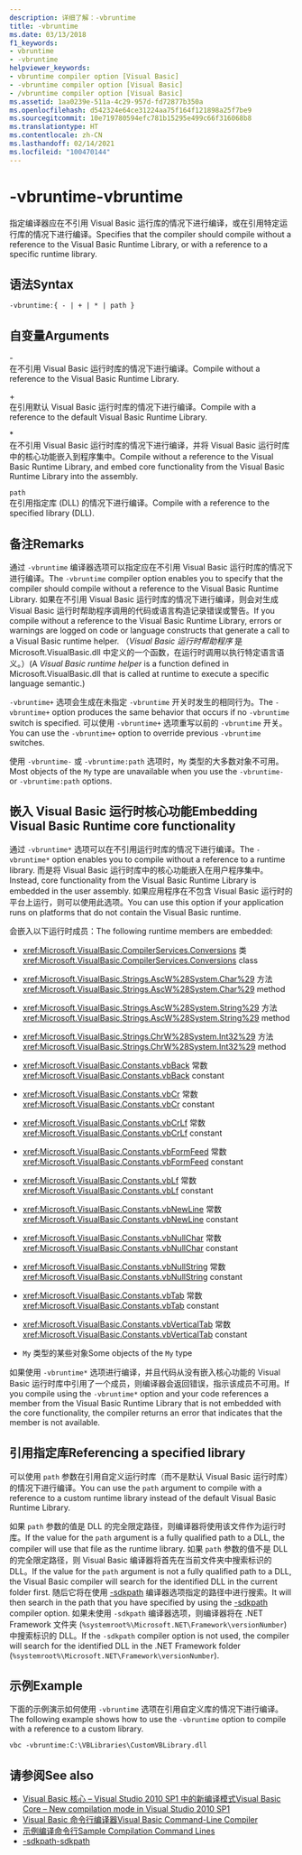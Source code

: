 ```yaml
---
description: 详细了解：-vbruntime
title: -vbruntime
ms.date: 03/13/2018
f1_keywords:
- vbruntime
- -vbruntime
helpviewer_keywords:
- vbruntime compiler option [Visual Basic]
- -vbruntime compiler option [Visual Basic]
- /vbruntime compiler option [Visual Basic]
ms.assetid: 1aa0239e-511a-4c29-957d-fd72877b350a
ms.openlocfilehash: d542324e64ce31224aa75f164f121898a25f7be9
ms.sourcegitcommit: 10e719780594efc781b15295e499c66f316068b8
ms.translationtype: HT
ms.contentlocale: zh-CN
ms.lasthandoff: 02/14/2021
ms.locfileid: "100470144"
---
```

# <a name="-vbruntime"></a><span data-ttu-id="1266f-103">-vbruntime</span><span class="sxs-lookup"><span data-stu-id="1266f-103">-vbruntime</span></span>

<span data-ttu-id="1266f-104">指定编译器应在不引用 Visual Basic 运行库的情况下进行编译，或在引用特定运行库的情况下进行编译。</span><span class="sxs-lookup"><span data-stu-id="1266f-104">Specifies that the compiler should compile without a reference to the Visual Basic Runtime Library, or with a reference to a specific runtime library.</span></span>  
  
## <a name="syntax"></a><span data-ttu-id="1266f-105">语法</span><span class="sxs-lookup"><span data-stu-id="1266f-105">Syntax</span></span>  
  
```console  
-vbruntime:{ - | + | * | path }  
```  
  
## <a name="arguments"></a><span data-ttu-id="1266f-106">自变量</span><span class="sxs-lookup"><span data-stu-id="1266f-106">Arguments</span></span>  

 \-  
 <span data-ttu-id="1266f-107">在不引用 Visual Basic 运行时库的情况下进行编译。</span><span class="sxs-lookup"><span data-stu-id="1266f-107">Compile without a reference to the Visual Basic Runtime Library.</span></span>  
  
 \+  
 <span data-ttu-id="1266f-108">在引用默认 Visual Basic 运行时库的情况下进行编译。</span><span class="sxs-lookup"><span data-stu-id="1266f-108">Compile with a reference to the default Visual Basic Runtime Library.</span></span>  
  
 \*  
 <span data-ttu-id="1266f-109">在不引用 Visual Basic 运行时库的情况下进行编译，并将 Visual Basic 运行时库中的核心功能嵌入到程序集中。</span><span class="sxs-lookup"><span data-stu-id="1266f-109">Compile without a reference to the Visual Basic Runtime Library, and embed core functionality from the Visual Basic Runtime Library into the assembly.</span></span>  
  
 `path`  
 <span data-ttu-id="1266f-110">在引用指定库 (DLL) 的情况下进行编译。</span><span class="sxs-lookup"><span data-stu-id="1266f-110">Compile with a reference to the specified library (DLL).</span></span>  
  
## <a name="remarks"></a><span data-ttu-id="1266f-111">备注</span><span class="sxs-lookup"><span data-stu-id="1266f-111">Remarks</span></span>  

 <span data-ttu-id="1266f-112">通过 `-vbruntime` 编译器选项可以指定应在不引用 Visual Basic 运行时库的情况下进行编译。</span><span class="sxs-lookup"><span data-stu-id="1266f-112">The `-vbruntime` compiler option enables you to specify that the compiler should compile without a reference to the Visual Basic Runtime Library.</span></span> <span data-ttu-id="1266f-113">如果在不引用 Visual Basic 运行时库的情况下进行编译，则会对生成 Visual Basic 运行时帮助程序调用的代码或语言构造记录错误或警告。</span><span class="sxs-lookup"><span data-stu-id="1266f-113">If you compile without a reference to the Visual Basic Runtime Library, errors or warnings are logged on code or language constructs that generate a call to a Visual Basic runtime helper.</span></span> <span data-ttu-id="1266f-114">（*Visual Basic 运行时帮助程序* 是 Microsoft.VisualBasic.dll 中定义的一个函数，在运行时调用以执行特定语言语义。）</span><span class="sxs-lookup"><span data-stu-id="1266f-114">(A *Visual Basic runtime helper* is a function defined in Microsoft.VisualBasic.dll that is called at runtime to execute a specific language semantic.)</span></span>  
  
 <span data-ttu-id="1266f-115">`-vbruntime+` 选项会生成在未指定 `-vbruntime` 开关时发生的相同行为。</span><span class="sxs-lookup"><span data-stu-id="1266f-115">The `-vbruntime+` option produces the same behavior that occurs if no `-vbruntime` switch is specified.</span></span> <span data-ttu-id="1266f-116">可以使用 `-vbruntime+` 选项重写以前的 `-vbruntime` 开关。</span><span class="sxs-lookup"><span data-stu-id="1266f-116">You can use the `-vbruntime+` option to override previous `-vbruntime` switches.</span></span>  
  
 <span data-ttu-id="1266f-117">使用 `-vbruntime-` 或 `-vbruntime:path` 选项时，`My` 类型的大多数对象不可用。</span><span class="sxs-lookup"><span data-stu-id="1266f-117">Most objects of the `My` type are unavailable when you use the `-vbruntime-` or `-vbruntime:path` options.</span></span>  
  
## <a name="embedding-visual-basic-runtime-core-functionality"></a><span data-ttu-id="1266f-118">嵌入 Visual Basic 运行时核心功能</span><span class="sxs-lookup"><span data-stu-id="1266f-118">Embedding Visual Basic Runtime core functionality</span></span>  

 <span data-ttu-id="1266f-119">通过 `-vbruntime*` 选项可以在不引用运行时库的情况下进行编译。</span><span class="sxs-lookup"><span data-stu-id="1266f-119">The `-vbruntime*` option enables you to compile without a reference to a runtime library.</span></span> <span data-ttu-id="1266f-120">而是将 Visual Basic 运行时库中的核心功能嵌入在用户程序集中。</span><span class="sxs-lookup"><span data-stu-id="1266f-120">Instead, core functionality from the Visual Basic Runtime Library is embedded in the user assembly.</span></span> <span data-ttu-id="1266f-121">如果应用程序在不包含 Visual Basic 运行时的平台上运行，则可以使用此选项。</span><span class="sxs-lookup"><span data-stu-id="1266f-121">You can use this option if your application runs on platforms that do not contain the Visual Basic runtime.</span></span>  
  
 <span data-ttu-id="1266f-122">会嵌入以下运行时成员：</span><span class="sxs-lookup"><span data-stu-id="1266f-122">The following runtime members are embedded:</span></span>  
  
- <span data-ttu-id="1266f-123"><xref:Microsoft.VisualBasic.CompilerServices.Conversions> 类</span><span class="sxs-lookup"><span data-stu-id="1266f-123"><xref:Microsoft.VisualBasic.CompilerServices.Conversions> class</span></span>  
  
- <span data-ttu-id="1266f-124"><xref:Microsoft.VisualBasic.Strings.AscW%28System.Char%29> 方法</span><span class="sxs-lookup"><span data-stu-id="1266f-124"><xref:Microsoft.VisualBasic.Strings.AscW%28System.Char%29> method</span></span>  
  
- <span data-ttu-id="1266f-125"><xref:Microsoft.VisualBasic.Strings.AscW%28System.String%29> 方法</span><span class="sxs-lookup"><span data-stu-id="1266f-125"><xref:Microsoft.VisualBasic.Strings.AscW%28System.String%29> method</span></span>  
  
- <span data-ttu-id="1266f-126"><xref:Microsoft.VisualBasic.Strings.ChrW%28System.Int32%29> 方法</span><span class="sxs-lookup"><span data-stu-id="1266f-126"><xref:Microsoft.VisualBasic.Strings.ChrW%28System.Int32%29> method</span></span>  
  
- <span data-ttu-id="1266f-127"><xref:Microsoft.VisualBasic.Constants.vbBack> 常数</span><span class="sxs-lookup"><span data-stu-id="1266f-127"><xref:Microsoft.VisualBasic.Constants.vbBack> constant</span></span>  
  
- <span data-ttu-id="1266f-128"><xref:Microsoft.VisualBasic.Constants.vbCr> 常数</span><span class="sxs-lookup"><span data-stu-id="1266f-128"><xref:Microsoft.VisualBasic.Constants.vbCr> constant</span></span>  
  
- <span data-ttu-id="1266f-129"><xref:Microsoft.VisualBasic.Constants.vbCrLf> 常数</span><span class="sxs-lookup"><span data-stu-id="1266f-129"><xref:Microsoft.VisualBasic.Constants.vbCrLf> constant</span></span>  
  
- <span data-ttu-id="1266f-130"><xref:Microsoft.VisualBasic.Constants.vbFormFeed> 常数</span><span class="sxs-lookup"><span data-stu-id="1266f-130"><xref:Microsoft.VisualBasic.Constants.vbFormFeed> constant</span></span>  
  
- <span data-ttu-id="1266f-131"><xref:Microsoft.VisualBasic.Constants.vbLf> 常数</span><span class="sxs-lookup"><span data-stu-id="1266f-131"><xref:Microsoft.VisualBasic.Constants.vbLf> constant</span></span>  
  
- <span data-ttu-id="1266f-132"><xref:Microsoft.VisualBasic.Constants.vbNewLine> 常数</span><span class="sxs-lookup"><span data-stu-id="1266f-132"><xref:Microsoft.VisualBasic.Constants.vbNewLine> constant</span></span>  
  
- <span data-ttu-id="1266f-133"><xref:Microsoft.VisualBasic.Constants.vbNullChar> 常数</span><span class="sxs-lookup"><span data-stu-id="1266f-133"><xref:Microsoft.VisualBasic.Constants.vbNullChar> constant</span></span>  
  
- <span data-ttu-id="1266f-134"><xref:Microsoft.VisualBasic.Constants.vbNullString> 常数</span><span class="sxs-lookup"><span data-stu-id="1266f-134"><xref:Microsoft.VisualBasic.Constants.vbNullString> constant</span></span>  
  
- <span data-ttu-id="1266f-135"><xref:Microsoft.VisualBasic.Constants.vbTab> 常数</span><span class="sxs-lookup"><span data-stu-id="1266f-135"><xref:Microsoft.VisualBasic.Constants.vbTab> constant</span></span>  
  
- <span data-ttu-id="1266f-136"><xref:Microsoft.VisualBasic.Constants.vbVerticalTab> 常数</span><span class="sxs-lookup"><span data-stu-id="1266f-136"><xref:Microsoft.VisualBasic.Constants.vbVerticalTab> constant</span></span>  
  
- <span data-ttu-id="1266f-137">`My` 类型的某些对象</span><span class="sxs-lookup"><span data-stu-id="1266f-137">Some objects of the `My` type</span></span>  
  
 <span data-ttu-id="1266f-138">如果使用 `-vbruntime*` 选项进行编译，并且代码从没有嵌入核心功能的 Visual Basic 运行时库中引用了一个成员，则编译器会返回错误，指示该成员不可用。</span><span class="sxs-lookup"><span data-stu-id="1266f-138">If you compile using the `-vbruntime*` option and your code references a member from the Visual Basic Runtime Library that is not embedded with the core functionality, the compiler returns an error that indicates that the member is not available.</span></span>  
  
## <a name="referencing-a-specified-library"></a><span data-ttu-id="1266f-139">引用指定库</span><span class="sxs-lookup"><span data-stu-id="1266f-139">Referencing a specified library</span></span>  

 <span data-ttu-id="1266f-140">可以使用 `path` 参数在引用自定义运行时库（而不是默认 Visual Basic 运行时库）的情况下进行编译。</span><span class="sxs-lookup"><span data-stu-id="1266f-140">You can use the `path` argument to compile with a reference to a custom runtime library instead of the default Visual Basic Runtime Library.</span></span>  
  
 <span data-ttu-id="1266f-141">如果 `path` 参数的值是 DLL 的完全限定路径，则编译器将使用该文件作为运行时库。</span><span class="sxs-lookup"><span data-stu-id="1266f-141">If the value for the `path` argument is a fully qualified path to a DLL, the compiler will use that file as the runtime library.</span></span> <span data-ttu-id="1266f-142">如果 `path` 参数的值不是 DLL 的完全限定路径，则 Visual Basic 编译器将首先在当前文件夹中搜索标识的 DLL。</span><span class="sxs-lookup"><span data-stu-id="1266f-142">If the value for the `path` argument is not a fully qualified path to a DLL, the Visual Basic compiler will search for the identified DLL in the current folder first.</span></span> <span data-ttu-id="1266f-143">随后它将在使用 [-sdkpath](sdkpath.md) 编译器选项指定的路径中进行搜索。</span><span class="sxs-lookup"><span data-stu-id="1266f-143">It will then search in the path that you have specified by using the [-sdkpath](sdkpath.md) compiler option.</span></span> <span data-ttu-id="1266f-144">如果未使用 `-sdkpath` 编译器选项，则编译器将在 .NET Framework 文件夹 (`%systemroot%\Microsoft.NET\Framework\versionNumber`) 中搜索标识的 DLL。</span><span class="sxs-lookup"><span data-stu-id="1266f-144">If the `-sdkpath` compiler option is not used, the compiler will search for the identified DLL in the .NET Framework folder (`%systemroot%\Microsoft.NET\Framework\versionNumber`).</span></span>  
  
## <a name="example"></a><span data-ttu-id="1266f-145">示例</span><span class="sxs-lookup"><span data-stu-id="1266f-145">Example</span></span>  

 <span data-ttu-id="1266f-146">下面的示例演示如何使用 `-vbruntime` 选项在引用自定义库的情况下进行编译。</span><span class="sxs-lookup"><span data-stu-id="1266f-146">The following example shows how to use the `-vbruntime` option to compile with a reference to a custom library.</span></span>  
  
```console
vbc -vbruntime:C:\VBLibraries\CustomVBLibrary.dll  
```  
  
## <a name="see-also"></a><span data-ttu-id="1266f-147">请参阅</span><span class="sxs-lookup"><span data-stu-id="1266f-147">See also</span></span>

- [<span data-ttu-id="1266f-148">Visual Basic 核心 – Visual Studio 2010 SP1 中的新编译模式</span><span class="sxs-lookup"><span data-stu-id="1266f-148">Visual Basic Core – New compilation mode in Visual Studio 2010 SP1</span></span>](https://devblogs.microsoft.com/vbteam/vb-core-new-compilation-mode-in-visual-studio-2010-sp1/)
- [<span data-ttu-id="1266f-149">Visual Basic 命令行编译器</span><span class="sxs-lookup"><span data-stu-id="1266f-149">Visual Basic Command-Line Compiler</span></span>](index.md)
- [<span data-ttu-id="1266f-150">示例编译命令行</span><span class="sxs-lookup"><span data-stu-id="1266f-150">Sample Compilation Command Lines</span></span>](sample-compilation-command-lines.md)
- [<span data-ttu-id="1266f-151">-sdkpath</span><span class="sxs-lookup"><span data-stu-id="1266f-151">-sdkpath</span></span>](sdkpath.md)
